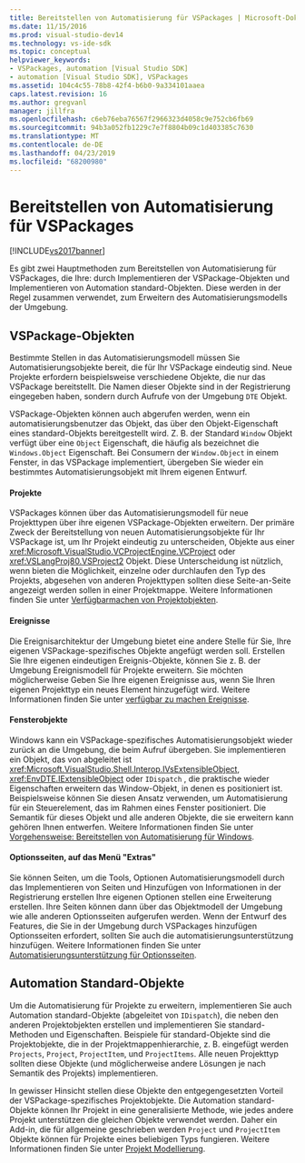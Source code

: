 ```yaml
---
title: Bereitstellen von Automatisierung für VSPackages | Microsoft-Dokumentation
ms.date: 11/15/2016
ms.prod: visual-studio-dev14
ms.technology: vs-ide-sdk
ms.topic: conceptual
helpviewer_keywords:
- VSPackages, automation [Visual Studio SDK]
- automation [Visual Studio SDK], VSPackages
ms.assetid: 104c4c55-78b8-42f4-b6b0-9a334101aaea
caps.latest.revision: 16
ms.author: gregvanl
manager: jillfra
ms.openlocfilehash: c6eb76eba76567f2966323d4058c9e752cb6fb69
ms.sourcegitcommit: 94b3a052fb1229c7e7f8804b09c1d403385c7630
ms.translationtype: MT
ms.contentlocale: de-DE
ms.lasthandoff: 04/23/2019
ms.locfileid: "68200980"
---
```

# <a name="providing-automation-for-vspackages"></a>Bereitstellen von Automatisierung für VSPackages
[!INCLUDE[vs2017banner](../../includes/vs2017banner.md)]

Es gibt zwei Hauptmethoden zum Bereitstellen von Automatisierung für VSPackages, die Ihre: durch Implementieren der VSPackage-Objekten und Implementieren von Automation standard-Objekten. Diese werden in der Regel zusammen verwendet, zum Erweitern des Automatisierungsmodells der Umgebung.  
  
## <a name="vspackage-specific-objects"></a>VSPackage-Objekten  
 Bestimmte Stellen in das Automatisierungsmodell müssen Sie Automatisierungsobjekte bereit, die für Ihr VSPackage eindeutig sind. Neue Projekte erfordern beispielsweise verschiedene Objekte, die nur das VSPackage bereitstellt. Die Namen dieser Objekte sind in der Registrierung eingegeben haben, sondern durch Aufrufe von der Umgebung `DTE` Objekt.  
  
 VSPackage-Objekten können auch abgerufen werden, wenn ein automatisierungsbenutzer das Objekt, das über den Objekt-Eigenschaft eines standard-Objekts bereitgestellt wird. Z. B. der Standard `Window` Objekt verfügt über eine `Object` Eigenschaft, die häufig als bezeichnet die `Windows.Object` Eigenschaft. Bei Consumern der `Window.Object` in einem Fenster, in das VSPackage implementiert, übergeben Sie wieder ein bestimmtes Automatisierungsobjekt mit Ihrem eigenen Entwurf.  
  
#### <a name="projects"></a>Projekte  
 VSPackages können über das Automatisierungsmodell für neue Projekttypen über ihre eigenen VSPackage-Objekten erweitern. Der primäre Zweck der Bereitstellung von neuen Automatisierungsobjekte für Ihr VSPackage ist, um Ihr Projekt eindeutig zu unterscheiden, Objekte aus einer <xref:Microsoft.VisualStudio.VCProjectEngine.VCProject> oder <xref:VSLangProj80.VSProject2> Objekt. Diese Unterscheidung ist nützlich, wenn bieten die Möglichkeit, einzelne oder durchlaufen den Typ des Projekts, abgesehen von anderen Projekttypen sollten diese Seite-an-Seite angezeigt werden sollen in einer Projektmappe. Weitere Informationen finden Sie unter [Verfügbarmachen von Projektobjekten](../../extensibility/internals/exposing-project-objects.md).  
  
#### <a name="events"></a>Ereignisse  
 Die Ereignisarchitektur der Umgebung bietet eine andere Stelle für Sie, Ihre eigenen VSPackage-spezifisches Objekte angefügt werden soll. Erstellen Sie Ihre eigenen eindeutigen Ereignis-Objekte, können Sie z. B. der Umgebung Ereignismodell für Projekte erweitern. Sie möchten möglicherweise Geben Sie Ihre eigenen Ereignisse aus, wenn Sie Ihren eigenen Projekttyp ein neues Element hinzugefügt wird. Weitere Informationen finden Sie unter [verfügbar zu machen Ereignisse](../../extensibility/internals/exposing-events-in-the-visual-studio-sdk.md).  
  
#### <a name="window-objects"></a>Fensterobjekte  
 Windows kann ein VSPackage-spezifisches Automatisierungsobjekt wieder zurück an die Umgebung, die beim Aufruf übergeben. Sie implementieren ein Objekt, das von abgeleitet ist <xref:Microsoft.VisualStudio.Shell.Interop.IVsExtensibleObject>, <xref:EnvDTE.IExtensibleObject> oder `IDispatch` , die praktische wieder Eigenschaften erweitern das Window-Objekt, in denen es positioniert ist. Beispielsweise können Sie diesen Ansatz verwenden, um Automatisierung für ein Steuerelement, das im Rahmen eines Fenster positioniert. Die Semantik für dieses Objekt und alle anderen Objekte, die sie erweitern kann gehören Ihnen entwerfen. Weitere Informationen finden Sie unter [Vorgehensweise: Bereitstellen von Automatisierung für Windows](../../extensibility/internals/how-to-provide-automation-for-windows.md).  
  
#### <a name="options-pages-on-the-tools-menu"></a>Optionsseiten, auf das Menü "Extras"  
 Sie können Seiten, um die Tools, Optionen Automatisierungsmodell durch das Implementieren von Seiten und Hinzufügen von Informationen in der Registrierung erstellen Ihre eigenen Optionen stellen eine Erweiterung erstellen. Ihre Seiten können dann über das Objektmodell der Umgebung wie alle anderen Optionsseiten aufgerufen werden. Wenn der Entwurf des Features, die Sie in der Umgebung durch VSPackages hinzufügen Optionsseiten erfordert, sollten Sie auch die automatisierungsunterstützung hinzufügen. Weitere Informationen finden Sie unter [Automatisierungsunterstützung für Optionsseiten](../../extensibility/internals/automation-support-for-options-pages.md).  
  
## <a name="standard-automation-objects"></a>Automation Standard-Objekte  
 Um die Automatisierung für Projekte zu erweitern, implementieren Sie auch Automation standard-Objekte (abgeleitet von `IDispatch`), die neben den anderen Projektobjekten erstellen und implementieren Sie standard-Methoden und Eigenschaften. Beispiele für standard-Objekte sind die Projektobjekte, die in der Projektmappenhierarchie, z. B. eingefügt werden `Projects`, `Project`, `ProjectItem`, und `ProjectItems`. Alle neuen Projekttyp sollten diese Objekte (und möglicherweise andere Lösungen je nach Semantik des Projekts) implementieren.  
  
 In gewisser Hinsicht stellen diese Objekte den entgegengesetzten Vorteil der VSPackage-spezifisches Projektobjekte. Die Automation standard-Objekte können Ihr Projekt in eine generalisierte Methode, wie jedes andere Projekt unterstützen die gleichen Objekte verwendet werden. Daher ein Add-in, die für allgemeine geschrieben werden `Project` und `ProjectItem` Objekte können für Projekte eines beliebigen Typs fungieren. Weitere Informationen finden Sie unter [Projekt Modellierung](../../extensibility/internals/project-modeling.md).
